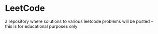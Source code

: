 # LeetCode
a repository where solutions to various leetcode problems will be posted - this is for educational purposes only 
